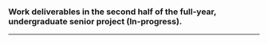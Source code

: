 ### Work deliverables in the second half of the full-year, undergraduate senior project (In-progress).<hr>
